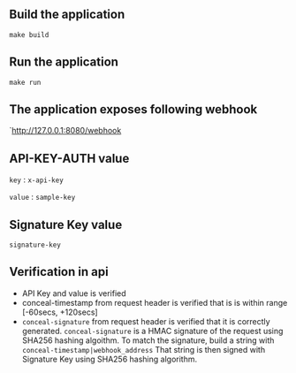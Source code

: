 ## Build the application
`make build`

## Run the application
`make run `

## The application exposes following webhook
`http://127.0.0.1:8080/webhook

## API-KEY-AUTH value
`key` : `x-api-key`

`value` : `sample-key`

## Signature Key value
`signature-key`

## Verification in api
* API Key and value is verified
* conceal-timestamp from request header is verified that is is within range [-60secs, +120secs]
* `conceal-signature` from request header is verified that it is correctly generated. `conceal-signature` is a HMAC signature of the request using SHA256 hashing algoithm. To match the signature, build a string with `conceal-timestamp|webhook_address` That string is then signed with Signature Key using SHA256 hashing algorithm.
